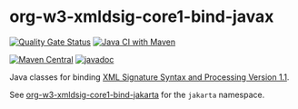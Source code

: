 # org-w3-xmldsig-core1-bind-javax

[![Quality Gate Status](https://sonarcloud.io/api/project_badges/measure?project=jinahya_org-w3-xmldsig-core1-bind-javax&metric=alert_status)](https://sonarcloud.io/summary/new_code?id=jinahya_org-w3-xmldsig-core1-bind-javax)
[![Java CI with Maven](https://github.com/jinahya/org-w3-xmldsig-core1-bind-javax/actions/workflows/maven.yml/badge.svg)](https://github.com/jinahya/org-w3-xmldsig-core1-bind-javax/actions/workflows/maven.yml)

[![Maven Central](https://img.shields.io/maven-central/v/com.github.jinahya/org-w3-xmldsig-core1-bind-javax)](https://search.maven.org/search?q=a:org-w3-xmldsig-core1-bind-javax)
[![javadoc](https://javadoc.io/badge2/com.github.jinahya/org-w3-xmldsig-core1-bind-javax/javadoc.svg)](https://javadoc.io/doc/com.github.jinahya/org-w3-xmldsig-core1-bind-javax)

Java classes for binding [XML Signature Syntax and Processing Version 1.1](https://www.w3.org/TR/xmldsig-core1/).

See [org-w3-xmldsig-core1-bind-jakarta](https://github.com/jinahya/org-w3-xmldsig-core1-bind-jakarta) for the `jakarta` namespace.
